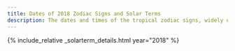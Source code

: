 ```yaml
---
title: Dates of 2018 Zodiac Signs and Solar Terms
description: The dates and times of the tropical zodiac signs, widely used in western astrology, and solar terms of year 2018
---
```

{% include_relative _solarterm_details.html year="2018" %}
